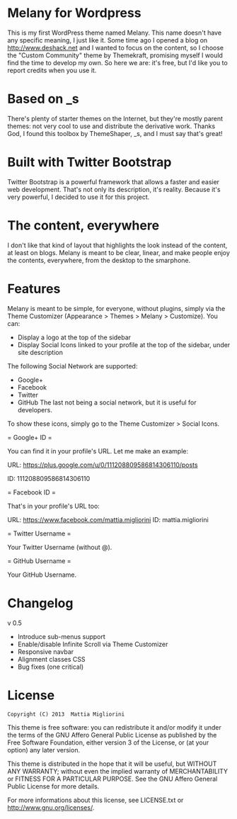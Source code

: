 Melany for Wordpress
====================

This is my first WordPress theme named Melany. This name doesn't have any specific meaning, I just like it. Some time ago I opened a blog on http://www.deshack.net and I wanted to focus on the content, so I choose the "Custom Community" theme by Themekraft, promising myself I would find the time to develop my own. So here we are: it's free, but I'd like you to report credits when you use it.

Based on _s
===========

There's plenty of starter themes on the Internet, but they're mostly parent themes: not very cool to use and distribute the derivative work. Thanks God, I found this toolbox by ThemeShaper, _s, and I must say that's great!

Built with Twitter Bootstrap
============================

Twitter Bootstrap is a powerful framework that allows a faster and easier web development. That's not only its description, it's reality. Because it's very powerful, I decided to use it for this project.

The content, everywhere
=======================

I don't like that kind of layout that highlights the look instead of the content, at least on blogs. Melany is meant to be clear, linear, and make people enjoy the contents, everywhere, from the desktop to the smarphone.

Features
========

Melany is meant to be simple, for everyone, without plugins, simply via the Theme Customizer (Appearance > Themes > Melany > Customize).
You can:
* Display a logo at the top of the sidebar
* Display Social Icons linked to your profile at the top of the sidebar, under site description

The following Social Network are supported:
* Google+
* Facebook
* Twitter
* GitHub
The last not being a social network, but it is useful for developers.

To show these icons, simply go to the Theme Customizer > Social Icons.

= Google+ ID =

You can find it in your profile's URL. Let me make an example:

URL: https://plus.google.com/u/0/111208809586814306110/posts

ID: 111208809586814306110


= Facebook ID =

That's in your profile's URL too:

URL: https://www.facebook.com/mattia.migliorini
ID: mattia.migliorini


= Twitter Username =

Your Twitter Username (without @).


= GitHub Username =

Your GitHub Username.

Changelog
=========

v 0.5
* Introduce sub-menus support
* Enable/disable Infinite Scroll via Theme Customizer
* Responsive navbar
* Alignment classes CSS
* Bug fixes (one critical)

License
=======

	Copyright (C) 2013  Mattia Migliorini

This theme is free software: you can redistribute it and/or modify
it under the terms of the GNU Affero General Public License as
published by the Free Software Foundation, either version 3 of the
License, or (at your option) any later version.

This theme is distributed in the hope that it will be useful,
but WITHOUT ANY WARRANTY; without even the implied warranty of
MERCHANTABILITY or FITNESS FOR A PARTICULAR PURPOSE. See the
GNU Affero General Public License for more details.

For more informations about this license, see LICENSE.txt or
<http://www.gnu.org/licenses/>.

